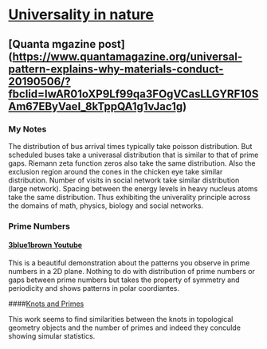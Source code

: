 # [Universality in nature](https://youtu.be/HrtJ3SRQF4E)
## [Quanta mgazine post] (https://www.quantamagazine.org/universal-pattern-explains-why-materials-conduct-20190506/?fbclid=IwAR01oXP9Lf99qa3FOgVCasLLGYRF10SAm67EByVaeI_8kTppQA1g1vJac1g)

### My Notes
The distribution of bus arrival times typically take poisson distribution. But scheduled buses take a univerasal distribution that is similar to that of prime gaps.
Riemann zeta function zeros also take the same distribution. Also the exclusion region around the cones in the chicken eye take similar distribution.
Number of visits in social network take similar distribution (large network). Spacing between the energy levels in heavy nucleus atoms take the same distribution.
Thus exhibiting the univerality principle across the domains of math, physics, biology and social networks.

### Prime Numbers
#### [3blue1brown Youtube](https://www.youtube.com/watch?v=EK32jo7i5LQ&feature=youtu.be)
This is a beautiful demonstration about the patterns you observe in prime numbers in a 2D plane.
Nothing to do with distribution of prime numbers or gaps between prime numbers but takes the property of symmetry and periodicity and shows patterns in polar coordiantes.

####[Knots and Primes](https://youtu.be/jvoYgNYKyk0)

This work seems to find similarities between the knots in topological geometry objects and the number of primes and indeed they conculde showing simular statistics.
